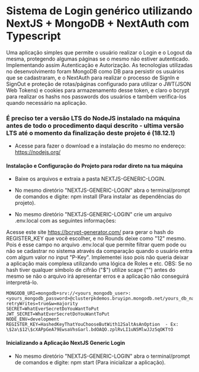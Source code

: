 # Sistema de Login genérico utilizando NextJS + MongoDB + NextAuth com Typescript

Uma aplicação simples que permite o usuário realizar o Login e o Logout da mesma, protegendo algumas páginas se o mesmo não estiver autenticado. Implementando assim Autenticação e Autorização. As tecnologias utilizadas no desenvolvimento foram MongoDB como DB para persistir os usuários que se cadastraram, e o NextAuth para realizar o processo de SignIn e SignOut e proteção de rotas/páginas configurado para utilizar o JWT(JSON Web Tokens) e cookies para armazenamento desse token, e claro o bcrypt para realizar os hashs nos passwords dos usuários e também verifica-los quando necessário na aplicação.

### É preciso ter a versão LTS do NodeJS instalado na máquina antes de todo o procedimento daqui descrito - ultima versão LTS até o momento da finalização deste projeto é (18.12.1)

- Acesse para fazer o download e a instalação do mesmo no endereço: https://nodejs.org/

#### Instalação e Configuração do Projeto para rodar direto na tua máquina

- Baixe os arquivos e extraia a pasta NEXTJS-GENERIC-LOGIN.

- No mesmo diretório "NEXTJS-GENERIC-LOGIN" abra o terminal/prompt de comandos e digite: npm install (Para instalar as dependências do projeto).

- No mesmo diretório "NEXTJS-GENERIC-LOGIN" crie um arquivo .env.local com as seguintes informações:

Acesse este site https://bcrypt-generator.com/ para gerar o hash do REGISTER_KEY que você escolher, e no Rounds deixe como "12" mesmo. Pois é esse campo no arquivo .env.local que permite filtrar quem pode ou não se cadastrar no sistema através da comparação quando o usuário entra com algum valor no input "P-Key". Implementei isso pois não queria deixar a aplicação mais complexa utilizando uma lógica de Roles e etc. OBS: Se no hash tiver qualquer símbolo de cifrão ("$") utilize scape ("\") antes do mesmo se não o arquivo irá apresentar erros e a aplicação não conseguirá interpretá-lo.

```
MONGODB_URI=mongodb+srv://<yours_mongodb_user>:<yours_mongodb_password>@clusterpkdemos.bruyipn.mongodb.net/yours_db_name?retryWrites=true&w=majority
SECRET=WhatEverSecretDoYouWantToPut
JWT_SECRET=WhatEverSecretDoYouWantToPut
NODE_ENV=development
REGISTER_KEY=HashedKeyThatYouChooseButWith12SaltAsAnOption  - Ex: \$2a\$12\$cXAPpGeA79EwsaVhsGarl.bdOAQO.zplRvLI1uN5MlwJJz5qOKTtO
```

#### Inicializando a Aplicação NextJS Generic Login

- No mesmo diretório "NEXTJS-GENERIC-LOGIN" abra o terminal/prompt de comandos e digite: npm start (Para inicializar a aplicação).
